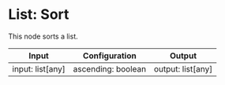 # List: Sort

This node sorts a list.

| Input            | Configuration       | Output            |
| ---------------- | ------------------  | ----------------- |
| input: list[any] | ascending: boolean  | output: list[any] |
